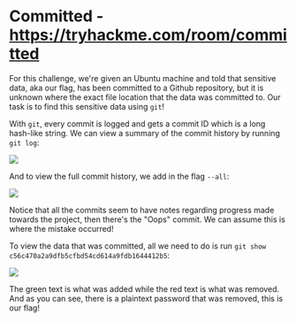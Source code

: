 # Committed - https://tryhackme.com/room/committed

For this challenge, we're given an Ubuntu machine and told that sensitive data, aka our flag, has been committed to a Github repository, but it is unknown where the exact file location that the data was committed to. Our task is to find this sensitive data using `git`!

With `git`, every commit is logged and gets a commit ID which is a long hash-like string. We can view a summary of the commit history by running `git log`:

![](https://i.imgur.com/Ei2piSM.png)

And to view the full commit history, we add in the flag `--all`:

![](https://i.imgur.com/3BSegOK.png)

Notice that all the commits seem to have notes regarding progress made towards the project, then there's the "Oops" commit. We can assume this is where the mistake occurred!

To view the data that was committed, all we need to do is run `git show c56c470a2a9dfb5cfbd54cd614a9fdb1644412b5`:

![](https://i.imgur.com/ZsxXlUn.png)

The green text is what was added while the red text is what was removed. And as you can see, there is a plaintext password that was removed, this is our flag!
